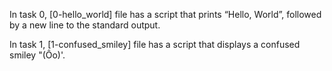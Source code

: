 In task 0, [0-hello_world] file has a script that prints “Hello, World”, followed by a new line to the standard output.

In task 1, [1-confused_smiley] file has a script that displays a confused smiley "(Ôo)'. 
